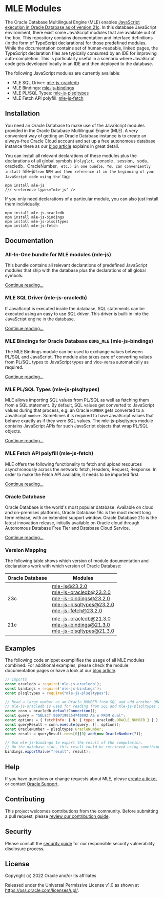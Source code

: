 # MLE Modules
The Oracle Database Multilingual Engine (MLE) enables [JavaScript execution in Oracle Database as of version 21c][1].
In this database JavaScript environment, there exist some JavaScript modules that are available out of the box.
This repository contains documentation and interface definitions (in the form of TypeScript declarations) for those predefined modules.
While the documentation contains set of human-readable, linked pages, the TypeScript declaration files are typically consumed by an IDE for improving auto-completion.
This is particularly useful in a scenario where JavaScript code gets developed locally in an IDE and then deployed to the database.

The following JavaScript modules are currently available:
- MLE SQL Driver: [mle-js-oracledb][mle-js-oracledb]
- MLE Bindings: [mle-js-bindings][mle-js-bindings]
- MLE PL/SQL Types: [mle-js-plsqltypes][mle-js-plsqltypes]
- MLE Fetch API polyfill: [mle-js-fetch][mle-js-fetch]

## Installation
You need an Oracle Database to make use of the JavaScript modules provided in the Oracle Database Multilingual Engine (MLE).
A very convenient way of getting an Oracle Database instance is to create an always-free Oracle Cloud account and set up a free autonomous database instance there as our [blog article][2] explains in great detail.

You can install all relevant declarations of these modules plus the declarations of all global symbols (`Polyglot, `console`, `session`, `soda`, `oracledb`, `OracleNumber`, etc.) in one bundle.
You can conveniently install `mle-js` from NPM and then reference it in the beginning of your JavaScript code using the `<reference>` tag:

```
npm install mle-js
/// <reference types="mle-js" />
```

If you only need declarations of a particular module, you can also just install them individually:

```
npm install mle-js-oracledb
npm install mle-js-bindings
npm install mle-js-plsqltypes
npm install mle-js-fetch
```

## Documentation

### All-In-One bundle for MLE modules (mle-js)
This bundle contains all relevant declarations of predefined JavaScript modules that ship with the database plus the declarations of all global symbols.

[Continue reading...][mle-js]

### MLE SQL Driver (mle-js-oracledb)
If JavaScript is executed inside the database, SQL statements can be executed using an easy to use SQL driver.
This driver is built-in into the JavaScript engine in the database.

[Continue reading...][mle-js-oracledb]

### MLE Bindings for Oracle Database `DBMS_MLE` (mle-js-bindings)
The MLE Bindings module can be used to exchange values between PL/SQL and JavaScript.
The module also takes care of converting values from PL/SQL types to JavaScript types and vice-versa automatically as required.

[Continue reading...][mle-js-bindings]

### MLE PL/SQL Types (mle-js-plsqltypes)
MLE allows importing SQL values from PL/SQL as well as fetching them from a SQL statement.
By default, SQL values get converted to JavaScript values during that process, e.g. an Oracle `NUMBER` gets converted to a JavaScript `number`.
Sometimes it is required to have JavaScript values that behave exactly as if they were SQL values.
The mle-js-plsqltypes module contains JavaScript APIs for such JavaScript objects that wrap PL/SQL objects.

[Continue reading...][mle-js-plsqltypes]

### MLE Fetch API polyfill (mle-js-fetch)
MLE offers the following functionality to fetch and upload resources asynchronously across the network: fetch, Headers, Request, Response.
In order to make the Fetch API available, it needs to be imported first.

[Continue reading...][mle-js-fetch]

### Oracle Database
Oracle Database is the world's most popular database.
Available on cloud and on-premises platforms, Oracle Database 19c is the most recent long term release, with an extended support window.
Oracle Database 21c is the latest innovation release, initially available on Oracle cloud through Autonomous Database Free Tier and Database Cloud Service.

[Continue reading...][3]

### Version Mapping
The following table shows which version of module documentation and declarations work with which version of Oracle Database:

| Oracle Database  | Modules |
| ---------------- | --------|
| 23c | [mle-js@23.2.0][mle-js] <br/> [mle-js-oracledb@23.2.0][mle-js-oracledb] <br/> [mle-js-bindings@23.2.0][mle-js-bindings] <br/> [mle-js-plsqltypes@23.2.0][mle-js-plsqltypes] <br/> [mle-js-fetch@23.2.0][mle-js-fetch] |
| 21c | [mle-js-oracledb@21.3.0][mle-js-oracledb-21c] <br/> [mle-js-bindings@21.3.0][mle-js-bindings-21c] <br/> [mle-js-plsqltypes@21.3.0][mle-js-plsqltypes-21c] |

## Examples
The following code snippet exemplifies the usage of all MLE modules combined.
For additional examples, please check the module documentation pages or have a look at our [blog article][2].

```JavaScript
// imports
const oracledb = require('mle-js-oracledb');
const bindings = require('mle-js-bindings');
const plsqltypes = require("mle-js-plsqltypes");

// Read a large number as an Oracle NUMBER from SQL and add another ORACLE NUMBER to it.
// mle-js-oracledb is used for reading from SQL and mle-js-plsqltypes is used to construct the second Oracle NUMBER.
const conn = oracledb.defaultConnection();
const query = "SELECT 9007199254740992 AS n FROM dual";
const options = { fetchInfo: { N: { type: oracledb.ORACLE_NUMBER } } };
const queryResult = conn.execute(query, [], options);
const OracleNumber = plsqltypes.OracleNumber;
const result = queryResult.rows[0][0].add(new OracleNumber(7));

// Use mle-js-bindings to export the result of the computation.
// On the database side, this result could be retrieved using something like `dbms_mle.import_from_mle(ctx, 'result', result);`.
bindings.exportValue("result", result);
```

## Help
If you have questions or change requests about MLE, please [create a ticket](./CONTRIBUTING.md) or contact [Oracle Support](https://support.oracle.com).

## Contributing
This project welcomes contributions from the community.
Before submitting a pull request, please [review our contribution guide](./CONTRIBUTING.md).

## Security

Please consult the [security guide](./SECURITY.md) for our responsible security vulnerability disclosure process.

## License
Copyright (c) 2022 Oracle and/or its affiliates.

Released under the Universal Permissive License v1.0 as shown at <https://oss.oracle.com/licenses/upl/>.

[mle-js]: http://oracle-samples.github.io/mle-modules/docs/mle-js/23c "mle-js@23.2.0"
[mle-js-oracledb]: http://oracle-samples.github.io/mle-modules/docs/mle-js-oracledb/23c "mle-js-oracledb@23.2.0"
[mle-js-bindings]: http://oracle-samples.github.io/mle-modules/docs/mle-js-bindings/23c "mle-js-bindings@23.2.0"
[mle-js-plsqltypes]: http://oracle-samples.github.io/mle-modules/docs/mle-js-plsqltypes/23c "mle-js-plsqltypes@23.2.0"
[mle-js-fetch]: http://oracle-samples.github.io/mle-modules/docs/mle-js-fetch/23c "mle-js-fetch@23.2.0"
[mle-js-oracledb-21c]: http://oracle-samples.github.io/mle-modules/docs/mle-js-oracledb/21c "mle-js-oracledb@21.3.1"
[mle-js-bindings-21c]: http://oracle-samples.github.io/mle-modules/docs/mle-js-bindings/21c "mle-js-bindings@21.3.1"
[mle-js-plsqltypes-21c]: http://oracle-samples.github.io/mle-modules/docs/mle-js-plsqltypes/21c "mle-js-plsqltypes@21.3.1"
[1]: https://medium.com/graalvm/mle-executing-javascript-in-oracle-database-c545feb1a010 "Multilingual Engine: Executing JavaScript in Oracle Database"
[2]: https://blogs.oracle.com/apex/post/mle-and-the-future-of-server-side-programming-in-oracle-apex "MLE and the Future of Server-Side Programming in Oracle APEX"
[3]: https://docs.oracle.com/en/database/oracle/oracle-database/23/index.html "Oracle Database 23c"
